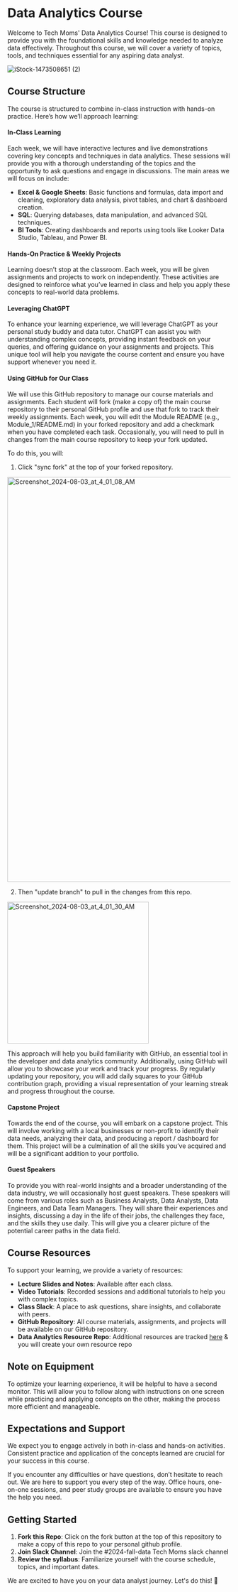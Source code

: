 # Data Analytics Course

Welcome to Tech Moms' Data Analytics Course! This course is designed to provide you with the foundational skills and knowledge needed to analyze data effectively. Throughout this course, we will cover a variety of topics, tools, and techniques essential for any aspiring data analyst.

![iStock-1473508651 (2)](https://github.com/user-attachments/assets/66897ef3-d7e5-435f-8dfe-ccb735a96c87)

## Course Structure

The course is structured to combine in-class instruction with hands-on practice. Here’s how we’ll approach learning:

#### In-Class Learning

Each week, we will have interactive lectures and live demonstrations covering key concepts and techniques in data analytics. These sessions will provide you with a thorough understanding of the topics and the opportunity to ask questions and engage in discussions. The main areas we will focus on include:

- **Excel & Google Sheets**: Basic functions and formulas, data import and cleaning, exploratory data analysis, pivot tables, and chart & dashboard creation.
- **SQL**: Querying databases, data manipulation, and advanced SQL techniques.
- **BI Tools**: Creating dashboards and reports using tools like Looker Data Studio, Tableau, and Power BI.

#### Hands-On Practice & Weekly Projects

Learning doesn’t stop at the classroom. Each week, you will be given assignments and projects to work on independently. These activities are designed to reinforce what you’ve learned in class and help you apply these concepts to real-world data problems.

#### Leveraging ChatGPT
To enhance your learning experience, we will leverage ChatGPT as your personal study buddy and data tutor. ChatGPT can assist you with understanding complex concepts, providing instant feedback on your queries, and offering guidance on your assignments and projects. This unique tool will help you navigate the course content and ensure you have support whenever you need it.

#### Using GitHub for Our Class

We will use this GitHub repository to manage our course materials and assignments. Each student will fork (make a copy of) the main course repository to their personal GitHub profile and use that fork to track their weekly assignments. Each week, you will edit the Module README (e.g., Module_1/README.md) in your forked repository and add a checkmark when you have completed each task. Occasionally, you will need to pull in changes from the main course repository to keep your fork updated. 

To do this, you will: 

1) Click "sync fork" at the top of your forked repository.

<img width="912" alt="Screenshot_2024-08-03_at_4_01_08_AM" src="https://github.com/user-attachments/assets/98a9602b-dbed-4fc1-9f32-500e3ae9165f">

2) Then "update branch" to pull in the changes from this repo.

<img width="319" alt="Screenshot_2024-08-03_at_4_01_30_AM" src="https://github.com/user-attachments/assets/5af0368f-f125-4279-b433-92e76aae72bf">

This approach will help you build familiarity with GitHub, an essential tool in the developer and data analytics community. Additionally, using GitHub will allow you to showcase your work and track your progress. By regularly updating your repository, you will add daily squares to your GitHub contribution graph, providing a visual representation of your learning streak and progress throughout the course.

#### Capstone Project

Towards the end of the course, you will embark on a capstone project. This will involve working with a local businesses or non-profit to identify their data needs, analyzing their data, and producing a report / dashboard for them. This project will be a culmination of all the skills you’ve acquired and will be a significant addition to your portfolio.

#### Guest Speakers
To provide you with real-world insights and a broader understanding of the data industry, we will occasionally host guest speakers. These speakers will come from various roles such as Business Analysts, Data Analysts, Data Engineers, and Data Team Managers. They will share their experiences and insights, discussing a day in the life of their jobs, the challenges they face, and the skills they use daily. This will give you a clearer picture of the potential career paths in the data field.

## Course Resources

To support your learning, we provide a variety of resources:

- **Lecture Slides and Notes**: Available after each class.
- **Video Tutorials**: Recorded sessions and additional tutorials to help you with complex topics.
- **Class Slack**: A place to ask questions, share insights, and collaborate with peers.
- **GitHub Repository**: All course materials, assignments, and projects will be available on our GitHub repository.
- **Data Analytics Resource Repo**: Additional resources are tracked [here](https://github.com/Tech-Moms/data-analytics-resources) & you will create your own resource repo

## Note on Equipment
To optimize your learning experience, it will be helpful to have a second monitor. This will allow you to follow along with instructions on one screen while practicing and applying concepts on the other, making the process more efficient and manageable.

## Expectations and Support

We expect you to engage actively in both in-class and hands-on activities. Consistent practice and application of the concepts learned are crucial for your success in this course.

If you encounter any difficulties or have questions, don’t hesitate to reach out. We are here to support you every step of the way. Office hours, one-on-one sessions, and peer study groups are available to ensure you have the help you need.

## Getting Started

1. **Fork this Repo**: Click on the fork button at the top of this repository to make a copy of this repo to your personal github profile. 
1. **Join Slack Channel**: Join the #2024-fall-data Tech Moms slack channel 
2. **Review the syllabus**: Familiarize yourself with the course schedule, topics, and important dates.

We are excited to have you on your data analyst journey. Let's do this! 💪


